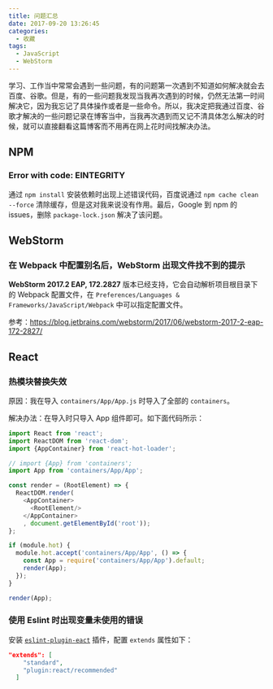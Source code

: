 ```yaml
---
title: 问题汇总
date: 2017-09-20 13:26:45
categories:
  - 收藏
tags:
  - JavaScript
  - WebStorm
---
```

学习、工作当中常常会遇到一些问题，有的问题第一次遇到不知道如何解决就会去百度、谷歌。但是，有的一些问题我发现当我再次遇到的时候，仍然无法第一时间解决它，因为我忘记了具体操作或者是一些命令。所以，我决定把我通过百度、谷歌才解决的一些问题记录在博客当中，当我再次遇到而又记不清具体怎么解决的时候，就可以直接翻看这篇博客而不用再在网上花时间找解决办法。

<!-- more -->

## NPM

### Error with code: EINTEGRITY

通过 `npm install` 安装依赖时出现上述错误代码，百度说通过 `npm cache clean --force` 清除缓存，但是这对我来说没有作用。最后，Google 到 npm 的 issues，删除 `package-lock.json` 解决了该问题。

## WebStorm

### 在 Webpack 中配置别名后，WebStorm 出现文件找不到的提示

**WebStorm 2017.2 EAP, 172.2827** 版本已经支持，它会自动解析项目根目录下的 Webpack 配置文件，在 `Preferences/Languages & Frameworks/JavaScript/Webpack` 中可以指定配置文件。

参考：https://blog.jetbrains.com/webstorm/2017/06/webstorm-2017-2-eap-172-2827/

## React

### 热模块替换失效

原因：我在导入 `containers/App/App.js` 时导入了全部的 `containers`。

解决办法：在导入时只导入 App 组件即可。如下面代码所示：

```js
import React from 'react';
import ReactDOM from 'react-dom';
import {AppContainer} from 'react-hot-loader';

// import {App} from 'containers';
import App from 'containers/App/App';

const render = (RootElement) => {
  ReactDOM.render(
    <AppContainer>
      <RootElement/>
    </AppContainer>
    , document.getElementById('root'));
};

if (module.hot) {
  module.hot.accept('containers/App/App', () => {
    const App = require('containers/App/App').default;
    render(App);
  });
}

render(App);
```

### 使用 Eslint 时出现变量未使用的错误

安装 [`eslint-plugin-eact`](https://www.npmjs.com/package/eslint-plugin-react) 插件，配置 `extends` 属性如下：

```json
"extends": [
    "standard",
    "plugin:react/recommended"
  ]
```
